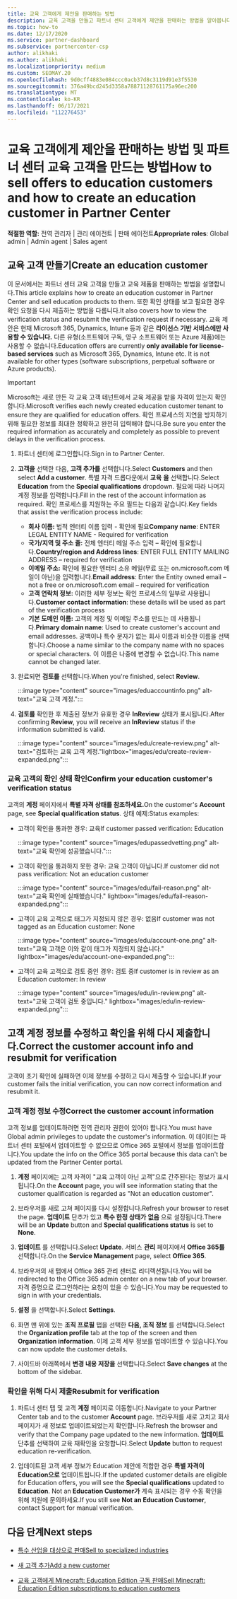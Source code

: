 ```yaml
---
title: 교육 고객에게 제안을 판매하는 방법
description: 교육 고객을 만들고 파트너 센터 고객에게 제안을 판매하는 방법을 알아봅니다. 교육 고객의 확인 상태를 확인하는 것을 포함합니다.
ms.topic: how-to
ms.date: 12/17/2020
ms.service: partner-dashboard
ms.subservice: partnercenter-csp
author: alikhaki
ms.author: alikhaki
ms.localizationpriority: medium
ms.custom: SEOMAY.20
ms.openlocfilehash: 9d0cff4883e084ccc0acb37d8c3119d91e3f5530
ms.sourcegitcommit: 376a49bcd245d3358a78871128761175a96ec200
ms.translationtype: MT
ms.contentlocale: ko-KR
ms.lasthandoff: 06/17/2021
ms.locfileid: "112276453"
---
```

# <a name="how-to-sell-offers-to-education-customers-and-how-to-create-an-education-customer-in-partner-center"></a><span data-ttu-id="e6c08-104">교육 고객에게 제안을 판매하는 방법 및 파트너 센터 교육 고객을 만드는 방법</span><span class="sxs-lookup"><span data-stu-id="e6c08-104">How to sell offers to education customers and how to create an education customer in Partner Center</span></span>

<span data-ttu-id="e6c08-105">**적절한 역할:** 전역 관리자 | 관리 에이전트 | 판매 에이전트</span><span class="sxs-lookup"><span data-stu-id="e6c08-105">**Appropriate roles**: Global admin | Admin agent | Sales agent</span></span>

## <a name="create-an-education-customer"></a><span data-ttu-id="e6c08-106">교육 고객 만들기</span><span class="sxs-lookup"><span data-stu-id="e6c08-106">Create an education customer</span></span>

<span data-ttu-id="e6c08-107">이 문서에서는 파트너 센터 교육 고객을 만들고 교육 제품을 판매하는 방법을 설명합니다.</span><span class="sxs-lookup"><span data-stu-id="e6c08-107">This article explains how to create an education customer in Partner Center and sell education products to them.</span></span> <span data-ttu-id="e6c08-108">또한 확인 상태를 보고 필요한 경우 확인 요청을 다시 제출하는 방법을 다룹니다.</span><span class="sxs-lookup"><span data-stu-id="e6c08-108">It also covers how to view the verification status and resubmit the verification request if necessary.</span></span> <span data-ttu-id="e6c08-109">교육 제안은 현재 Microsoft 365, Dynamics, Intune 등과 같은 **라이선스 기반 서비스에만 사용할 수 있습니다.** 다른 유형(소프트웨어 구독, 영구 소프트웨어 또는 Azure 제품)에는 사용할 수 없습니다.</span><span class="sxs-lookup"><span data-stu-id="e6c08-109">Education offers are currently **only available for license-based services** such as Microsoft 365, Dynamics, Intune etc. It is not available for other types (software subscriptions, perpetual software or Azure products).</span></span>

> [!IMPORTANT]
> <span data-ttu-id="e6c08-110">Microsoft는 새로 만든 각 교육 고객 테넌트에서 교육 제공을 받을 자격이 있는지 확인합니다.</span><span class="sxs-lookup"><span data-stu-id="e6c08-110">Microsoft verifies each newly created education customer tenant to ensure they are qualified for education offers.</span></span>  <span data-ttu-id="e6c08-111">확인 프로세스의 지연을 방지하기 위해 필요한 정보를 최대한 정확하고 완전히 입력해야 합니다.</span><span class="sxs-lookup"><span data-stu-id="e6c08-111">Be sure you enter the required information as accurately and completely as possible to prevent delays in the verification process.</span></span>

1. <span data-ttu-id="e6c08-112">파트너 센터에 로그인합니다.</span><span class="sxs-lookup"><span data-stu-id="e6c08-112">Sign in to Partner Center.</span></span>

2. <span data-ttu-id="e6c08-113">**고객을** 선택한 다음, **고객 추가를** 선택합니다.</span><span class="sxs-lookup"><span data-stu-id="e6c08-113">Select **Customers** and then select **Add a customer**.</span></span> <span data-ttu-id="e6c08-114">특별 자격 드롭다운에서 **교육** **을** 선택합니다.</span><span class="sxs-lookup"><span data-stu-id="e6c08-114">Select **Education** from the **Special qualifications** dropdown.</span></span>  <span data-ttu-id="e6c08-115">필요에 따라 나머지 계정 정보를 입력합니다.</span><span class="sxs-lookup"><span data-stu-id="e6c08-115">Fill in the rest of the account information as required.</span></span>  <span data-ttu-id="e6c08-116">확인 프로세스를 지원하는 주요 필드는 다음과 같습니다.</span><span class="sxs-lookup"><span data-stu-id="e6c08-116">Key fields that assist the verification process include:</span></span>

   - <span data-ttu-id="e6c08-117">**회사 이름:** 법적 엔터티 이름 입력 - 확인에 필요</span><span class="sxs-lookup"><span data-stu-id="e6c08-117">**Company name**: ENTER LEGAL ENTITY NAME - Required for verification</span></span>
   - <span data-ttu-id="e6c08-118">**국가/지역 및 주소 줄:** 전체 엔터티 메일 주소 입력 – 확인에 필요합니다.</span><span class="sxs-lookup"><span data-stu-id="e6c08-118">**Country/region and Address lines**: ENTER FULL ENTITY MAILING ADDRESS – required for verification</span></span>
   - <span data-ttu-id="e6c08-119">**이메일 주소:** 확인에 필요한 엔터티 소유 메일(무료 또는 on.microsoft.com 메일이 아닌)을 입력합니다.</span><span class="sxs-lookup"><span data-stu-id="e6c08-119">**Email address**:  Enter the Entity owned email – not a free or on.microsoft.com email – required for verification</span></span>
   - <span data-ttu-id="e6c08-120">**고객 연락처 정보:** 이러한 세부 정보는 확인 프로세스의 일부로 사용됩니다.</span><span class="sxs-lookup"><span data-stu-id="e6c08-120">**Customer contact information**: these details will be used as part of the verification process</span></span>
   - <span data-ttu-id="e6c08-121">**기본 도메인 이름:** 고객의 계정 및 이메일 주소를 만드는 데 사용됩니다.</span><span class="sxs-lookup"><span data-stu-id="e6c08-121">**Primary domain name**:  Used to create customer's account and email addresses.</span></span>  <span data-ttu-id="e6c08-122">공백이나 특수 문자가 없는 회사 이름과 비슷한 이름을 선택합니다.</span><span class="sxs-lookup"><span data-stu-id="e6c08-122">Choose a name similar to the company name with no spaces or special characters.</span></span>  <span data-ttu-id="e6c08-123">이 이름은 나중에 변경할 수 없습니다.</span><span class="sxs-lookup"><span data-stu-id="e6c08-123">This name cannot be changed later.</span></span>

3. <span data-ttu-id="e6c08-124">완료되면 **검토를** 선택합니다.</span><span class="sxs-lookup"><span data-stu-id="e6c08-124">When you're finished, select **Review**.</span></span>

   :::image type="content" source="images/eduaccountinfo.png" alt-text="교육 고객 계정.":::

4. <span data-ttu-id="e6c08-126">**검토를** 확인한 후 제출된 정보가 유효한 경우 **InReview** 상태가 표시됩니다.</span><span class="sxs-lookup"><span data-stu-id="e6c08-126">After confirming **Review**, you will receive an **InReview** status if the information submitted is valid.</span></span> 

    :::image type="content" source="images/edu/create-review.png" alt-text="검토하는 교육 고객 계정."lightbox="images/edu/create-review-expanded.png":::

### <a name="confirm-your-education-customers-verification-status"></a><span data-ttu-id="e6c08-128">교육 고객의 확인 상태 확인</span><span class="sxs-lookup"><span data-stu-id="e6c08-128">Confirm your education customer's verification status</span></span>

<span data-ttu-id="e6c08-129">고객의 **계정** 페이지에서 **특별 자격 상태를 참조하세요.**</span><span class="sxs-lookup"><span data-stu-id="e6c08-129">On the customer's **Account** page, see **Special qualification status**.</span></span>
<span data-ttu-id="e6c08-130">상태 예제:</span><span class="sxs-lookup"><span data-stu-id="e6c08-130">Status examples:</span></span>

- <span data-ttu-id="e6c08-131">고객이 확인을 통과한 경우: 교육</span><span class="sxs-lookup"><span data-stu-id="e6c08-131">If customer passed verification:  Education</span></span>

   :::image type="content" source="images/edupassedvetting.png" alt-text="교육 확인에 성공했습니다.":::

- <span data-ttu-id="e6c08-133">고객이 확인을 통과하지 못한 경우: 교육 고객이 아닙니다.</span><span class="sxs-lookup"><span data-stu-id="e6c08-133">If customer did not pass verification:  Not an education customer</span></span>

   :::image type="content" source="images/edu/fail-reason.png" alt-text="교육 확인에 실패했습니다." lightbox="images/edu/fail-reason-expanded.png":::

- <span data-ttu-id="e6c08-135">고객이 교육 고객으로 태그가 지정되지 않은 경우: 없음</span><span class="sxs-lookup"><span data-stu-id="e6c08-135">If customer was not tagged as an Education customer:  None</span></span>

   :::image type="content" source="images/edu/account-one.png" alt-text="교육 고객은 이와 같이 태그가 지정되지 않습니다." lightbox="images/edu/account-one-expanded.png":::

- <span data-ttu-id="e6c08-137">고객이 교육 고객으로 검토 중인 경우: 검토 중</span><span class="sxs-lookup"><span data-stu-id="e6c08-137">If customer is in review as an Education customer: In review</span></span>

    :::image type="content" source="images/edu/in-review.png" alt-text="교육 고객이 검토 중입니다." lightbox="images/edu/in-review-expanded.png":::

## <a name="correct-the-customer-account-info-and-resubmit-for-verification"></a><span data-ttu-id="e6c08-139">고객 계정 정보를 수정하고 확인을 위해 다시 제출합니다.</span><span class="sxs-lookup"><span data-stu-id="e6c08-139">Correct the customer account info and resubmit for verification</span></span>

<span data-ttu-id="e6c08-140">고객이 초기 확인에 실패하면 이제 정보를 수정하고 다시 제출할 수 있습니다.</span><span class="sxs-lookup"><span data-stu-id="e6c08-140">If your customer fails the initial verification, you can now correct information and resubmit it.</span></span>

### <a name="correct-the-customer-account-information"></a><span data-ttu-id="e6c08-141">고객 계정 정보 수정</span><span class="sxs-lookup"><span data-stu-id="e6c08-141">Correct the customer account information</span></span>

<span data-ttu-id="e6c08-142">고객 정보를 업데이트하려면 전역 관리자 권한이 있어야 합니다.</span><span class="sxs-lookup"><span data-stu-id="e6c08-142">You must have Global admin privileges to update the customer's information.</span></span> <span data-ttu-id="e6c08-143">이 데이터는 파트너 센터 포털에서 업데이트할 수 없으므로 Office 365 포털에서 정보를 업데이트합니다.</span><span class="sxs-lookup"><span data-stu-id="e6c08-143">You update the info on the Office 365 portal because this data can't be updated from the Partner Center portal.</span></span>

1. <span data-ttu-id="e6c08-144">**계정** 페이지에는 고객 자격이 "교육 고객이 아닌 고객"으로 간주된다는 정보가 표시됩니다.</span><span class="sxs-lookup"><span data-stu-id="e6c08-144">On the **Account** page, you will see information stating that the customer qualification is regarded as "Not an education customer".</span></span>

2. <span data-ttu-id="e6c08-145">브라우저를 새로 고쳐 페이지를 다시 설정합니다.</span><span class="sxs-lookup"><span data-stu-id="e6c08-145">Refresh your browser to reset the page.</span></span> <span data-ttu-id="e6c08-146">**업데이트** 단추가 있고 **특수 한정 상태가** **없음** 으로 설정됩니다.</span><span class="sxs-lookup"><span data-stu-id="e6c08-146">There will be an **Update** button and **Special qualifications status** is set to **None**.</span></span>

3. <span data-ttu-id="e6c08-147">**업데이트** 를 선택합니다.</span><span class="sxs-lookup"><span data-stu-id="e6c08-147">Select **Update**.</span></span> <span data-ttu-id="e6c08-148">서비스 **관리** 페이지에서 **Office 365를** 선택합니다.</span><span class="sxs-lookup"><span data-stu-id="e6c08-148">On the **Service Management** page, select **Office 365**.</span></span>

4. <span data-ttu-id="e6c08-149">브라우저의 새 탭에서 Office 365 관리 센터로 리디렉션됩니다.</span><span class="sxs-lookup"><span data-stu-id="e6c08-149">You will be redirected to the Office 365 admin center on a new tab of your browser.</span></span> <span data-ttu-id="e6c08-150">자격 증명으로 로그인하라는 요청이 있을 수 있습니다.</span><span class="sxs-lookup"><span data-stu-id="e6c08-150">You may be requested to sign in with your credentials.</span></span>

5. <span data-ttu-id="e6c08-151">**설정** 을 선택합니다.</span><span class="sxs-lookup"><span data-stu-id="e6c08-151">Select **Settings**.</span></span>

6. <span data-ttu-id="e6c08-152">화면 맨 위에 있는 **조직 프로필** 탭을 선택한 **다음, 조직 정보** 를 선택합니다.</span><span class="sxs-lookup"><span data-stu-id="e6c08-152">Select the **Organization profile** tab at the top of the screen and then **Organization information**.</span></span> <span data-ttu-id="e6c08-153">이제 고객 세부 정보를 업데이트할 수 있습니다.</span><span class="sxs-lookup"><span data-stu-id="e6c08-153">You can now update the customer details.</span></span>

7. <span data-ttu-id="e6c08-154">사이드바 아래쪽에서 **변경 내용 저장을** 선택합니다.</span><span class="sxs-lookup"><span data-stu-id="e6c08-154">Select **Save changes** at the bottom of the sidebar.</span></span>  

### <a name="resubmit-for-verification"></a><span data-ttu-id="e6c08-155">확인을 위해 다시 제출</span><span class="sxs-lookup"><span data-stu-id="e6c08-155">Resubmit for verification</span></span>

1. <span data-ttu-id="e6c08-156">파트너 센터 탭 및 고객 **계정** 페이지로 이동합니다.</span><span class="sxs-lookup"><span data-stu-id="e6c08-156">Navigate to your Partner Center tab and to the customer **Account** page.</span></span> <span data-ttu-id="e6c08-157">브라우저를 새로 고치고 회사 페이지가 새 정보로 업데이트되었는지 확인합니다.</span><span class="sxs-lookup"><span data-stu-id="e6c08-157">Refresh the browser and verify that the Company page updated to the new information.</span></span> <span data-ttu-id="e6c08-158">**업데이트** 단추를 선택하여 교육 재확인을 요청합니다.</span><span class="sxs-lookup"><span data-stu-id="e6c08-158">Select **Update** button to request education re-verification.</span></span>

2. <span data-ttu-id="e6c08-159">업데이트된 고객 세부 정보가 Education 제안에 적합한 경우 **특별 자격이** **Education으로** 업데이트됩니다.</span><span class="sxs-lookup"><span data-stu-id="e6c08-159">If the updated customer details are eligible for Education offers, you will see the **Special qualifications** updated to **Education**.</span></span> <span data-ttu-id="e6c08-160">Not an **Education Customer가** 계속 표시되는 경우 수동 확인을 위해 지원에 문의하세요.</span><span class="sxs-lookup"><span data-stu-id="e6c08-160">If you still see **Not an Education Customer**, contact Support for manual verification.</span></span>

## <a name="next-steps"></a><span data-ttu-id="e6c08-161">다음 단계</span><span class="sxs-lookup"><span data-stu-id="e6c08-161">Next steps</span></span>

- [<span data-ttu-id="e6c08-162">특수 산업을 대상으로 판매</span><span class="sxs-lookup"><span data-stu-id="e6c08-162">Sell to specialized industries</span></span>](get-special-pricing-for-offers.md)

- [<span data-ttu-id="e6c08-163">새 고객 추가</span><span class="sxs-lookup"><span data-stu-id="e6c08-163">Add a new customer</span></span>](add-a-new-customer.md)

- [<span data-ttu-id="e6c08-164">교육 고객에게 Minecraft: Education Edition 구독 판매</span><span class="sxs-lookup"><span data-stu-id="e6c08-164">Sell Minecraft: Education Edition subscriptions to education customers</span></span>](minecraft-subscriptions.md)
